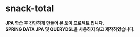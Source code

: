 # snack-total
**JPA 학습 후 간단하게 만들어 본 토이 프로젝트 입니다.**
<br>
**SPRING DATA JPA 및 QUERYDSL을 사용하지 않고 제작하였습니다.**

